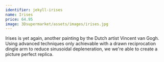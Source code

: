 ```yaml
---
identifier: jekyll-irises
name: Irises
price: 64.95
image: 3Dsupermarket/assets/images/irises.jpg
---
```

Irises is yet again, another painting by the Dutch artist Vincent van Gogh. Using advanced techniques only achievable with a drawn reciprocation dingle arm to reduce sinusoidal depleneration, we we're able to create a picture perfect replica.
